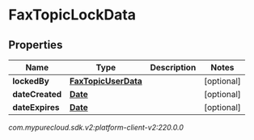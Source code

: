 # FaxTopicLockData


## Properties

| Name | Type | Description | Notes |
| ------------ | ------------- | ------------- | ------------- |
| **lockedBy** | [**FaxTopicUserData**](FaxTopicUserData) |  |  [optional] |
| **dateCreated** | [**Date**](Date) |  |  [optional] |
| **dateExpires** | [**Date**](Date) |  |  [optional] |




_com.mypurecloud.sdk.v2:platform-client-v2:220.0.0_

